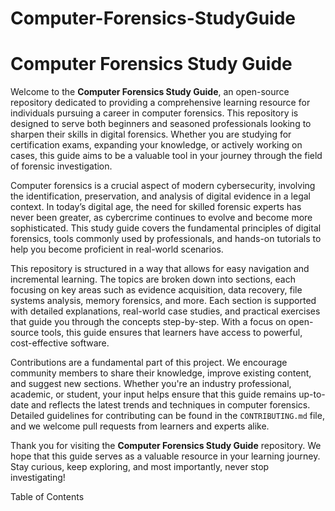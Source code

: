 # Computer-Forensics-StudyGuide

# Computer Forensics Study Guide

Welcome to the **Computer Forensics Study Guide**, an open-source repository dedicated to providing a comprehensive learning resource for individuals pursuing a career in computer forensics. This repository is designed to serve both beginners and seasoned professionals looking to sharpen their skills in digital forensics. Whether you are studying for certification exams, expanding your knowledge, or actively working on cases, this guide aims to be a valuable tool in your journey through the field of forensic investigation.

Computer forensics is a crucial aspect of modern cybersecurity, involving the identification, preservation, and analysis of digital evidence in a legal context. In today’s digital age, the need for skilled forensic experts has never been greater, as cybercrime continues to evolve and become more sophisticated. This study guide covers the fundamental principles of digital forensics, tools commonly used by professionals, and hands-on tutorials to help you become proficient in real-world scenarios.

This repository is structured in a way that allows for easy navigation and incremental learning. The topics are broken down into sections, each focusing on key areas such as evidence acquisition, data recovery, file systems analysis, memory forensics, and more. Each section is supported with detailed explanations, real-world case studies, and practical exercises that guide you through the concepts step-by-step. With a focus on open-source tools, this guide ensures that learners have access to powerful, cost-effective software.

Contributions are a fundamental part of this project. We encourage community members to share their knowledge, improve existing content, and suggest new sections. Whether you're an industry professional, academic, or student, your input helps ensure that this guide remains up-to-date and reflects the latest trends and techniques in computer forensics. Detailed guidelines for contributing can be found in the `CONTRIBUTING.md` file, and we welcome pull requests from learners and experts alike.

Thank you for visiting the **Computer Forensics Study Guide** repository. We hope that this guide serves as a valuable resource in your learning journey. Stay curious, keep exploring, and most importantly, never stop investigating!


Table of Contents
